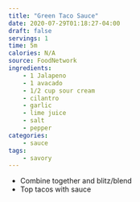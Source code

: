 ```yaml
---
title: "Green Taco Sauce"
date: 2020-07-29T01:18:27-04:00
draft: false
servings: 1
time: 5m
calories: N/A
source: FoodNetwork
ingredients:
    - 1 Jalapeno
    - 1 avacado
    - 1/2 cup sour cream
    - cilantro
    - garlic
    - lime juice
    - salt
    - pepper
categories:
    - sauce
tags:
    - savory
---
```


* Combine together and blitz/blend
* Top tacos with sauce
